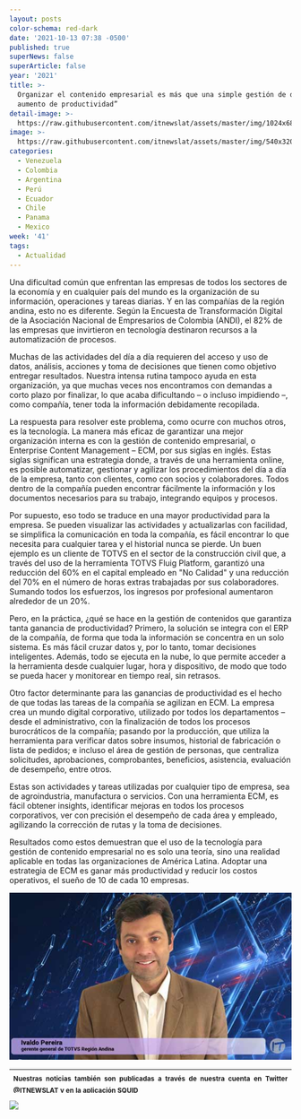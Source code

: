 ```yaml
---
layout: posts
color-schema: red-dark
date: '2021-10-13 07:38 -0500'
published: true
superNews: false
superArticle: false
year: '2021'
title: >-
  Organizar el contenido empresarial es más que una simple gestión de datos, “es
  aumento de productividad” 
detail-image: >-
  https://raw.githubusercontent.com/itnewslat/assets/master/img/1024x680/Ivaldo-Pereira-g.jpg
image: >-
  https://raw.githubusercontent.com/itnewslat/assets/master/img/540x320/Ivaldo-Pereira-p.jpg
categories:
  - Venezuela
  - Colombia
  - Argentina
  - Perú
  - Ecuador
  - Chile
  - Panama
  - Mexico
week: '41'
tags:
  - Actualidad
---
```

Una dificultad común que enfrentan las empresas de todos los sectores de la economía y en cualquier país del mundo es la organización de su información, operaciones y tareas diarias. Y en las compañías de la región andina, esto no es diferente. Según la Encuesta de Transformación Digital de la Asociación Nacional de Empresarios de Colombia (ANDI), el 82% de las empresas que invirtieron en tecnología destinaron recursos a la automatización de procesos.

Muchas de las actividades del día a día requieren del acceso y uso de datos, análisis, acciones y toma de decisiones que tienen como objetivo entregar resultados. Nuestra intensa rutina tampoco ayuda en esta organización, ya que muchas veces nos encontramos con demandas a corto plazo por finalizar, lo que acaba dificultando – o incluso impidiendo –, como compañía, tener toda la información debidamente recopilada.

La respuesta para resolver este problema, como ocurre con muchos otros, es la tecnología. La manera más eficaz de garantizar una mejor organización interna es con la gestión de contenido empresarial, o Enterprise Content Management – ECM, por sus siglas en inglés. Estas siglas significan una estrategia donde, a través de una herramienta online, es posible automatizar, gestionar y agilizar los procedimientos del día a día de la empresa, tanto con clientes, como con socios y colaboradores. Todos dentro de la compañía pueden encontrar fácilmente la información y los documentos necesarios para su trabajo, integrando equipos y procesos.

Por supuesto, eso todo se traduce en una mayor productividad para la empresa. Se pueden visualizar las actividades y actualizarlas con facilidad, se simplifica la comunicación en toda la compañía, es fácil encontrar lo que necesita para cualquier tarea y el historial nunca se pierde.
Un buen ejemplo es un cliente de TOTVS en el sector de la construcción civil que, a través del uso de la herramienta TOTVS Fluig Platform, garantizó una reducción del 60% en el capital empleado en "No Calidad" y una reducción del 70% en el número de horas extras trabajadas por sus colaboradores. Sumando todos los esfuerzos, los ingresos por profesional aumentaron alrededor de un 20%.

Pero, en la práctica, ¿qué se hace en la gestión de contenidos que garantiza tanta ganancia de productividad? Primero, la solución se integra con el ERP de la compañía, de forma que toda la información se concentra en un solo sistema. Es más fácil cruzar datos y, por lo tanto, tomar decisiones inteligentes. Además, todo se ejecuta en la nube, lo que permite acceder a la herramienta desde cualquier lugar, hora y dispositivo, de modo que todo se pueda hacer y monitorear en tiempo real, sin retrasos.

Otro factor determinante para las ganancias de productividad es el hecho de que todas las tareas de la compañía se agilizan en ECM. La empresa crea un mundo digital corporativo, utilizado por todos los departamentos – desde el administrativo, con la finalización de todos los procesos burocráticos de la compañía; pasando por la producción, que utiliza la herramienta para verificar datos sobre insumos, historial de fabricación o lista de pedidos; e incluso el área de gestión de personas, que centraliza solicitudes, aprobaciones, comprobantes, beneficios, asistencia, evaluación de desempeño, entre otros.

Estas son actividades y tareas utilizadas por cualquier tipo de empresa, sea de agroindustria, manufactura o servicios. Con una herramienta ECM, es fácil obtener insights, identificar mejoras en todos los procesos corporativos, ver con precisión el desempeño de cada área y empleado, agilizando la corrección de rutas y la toma de decisiones.

Resultados como estos demuestran que el uso de la tecnología para gestión de contenido empresarial no es solo una teoría, sino una realidad aplicable en todas las organizaciones de América Latina. Adoptar una estrategia de ECM es ganar más productividad y reducir los costos operativos, el sueño de 10 de cada 10 empresas.

![](https://raw.githubusercontent.com/itnewslat/assets/master/img/540x320/Ivaldo-Pereira-p.jpg)

<table style="height: 42px;" width="569">
<tbody>
<tr>
<td style="text-align: justify;"><sub><strong>Nuestras noticias también son publicadas a través de nuestra cuenta en Twitter <a href="https://twitter.com/itnewslat?lang=es">@ITNEWSLAT</a> y en la aplicación <a href="https://squidapp.co/en/">SQUID</a></strong></sub></td>
</tr>
</tbody>
</table>

<img src="https://tracker.metricool.com/c3po.jpg?hash=56f88a41e39ab42c063cc51676587a04"/>